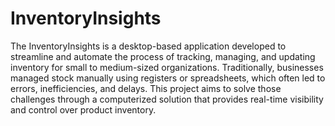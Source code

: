 # InventoryInsights
The InventoryInsights is a desktop-based application developed to streamline and automate the process of tracking, managing, and updating inventory for small to medium-sized organizations. Traditionally, businesses managed stock manually using registers or spreadsheets, which often led to errors, inefficiencies, and delays. This project aims to solve those challenges through a computerized solution that provides real-time visibility and control over product inventory.
